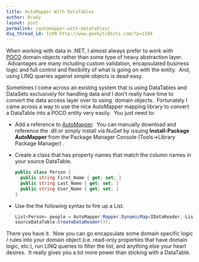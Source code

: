 ```yaml
---
title: AutoMapper With DataTables
author: Brady
layout: post
permalink: /automapper-with-datatables/
dsq_thread_id: 1199 http://www.geekytidbits.com/?p=1199
---
```


When working with data in .NET, I almost always prefer to work with <a href="http://stackoverflow.com/questions/250001/poco-definition" target="_blank">POCO</a> domain objects rather than some type of heavy abstraction layer.  Advantages are many including custom validation, encapsulated business logic and full control and flexibility of what is going on with the entity.  And, using LINQ queries against simple objects is dead easy.

Sometimes I come across an existing system that is using DataTables and DataSets exclusively for handling data and I don&#8217;t really have time to convert the data access layer over to using  domain objects.  Fortunately I came across a way to use the nice AutoMapper mapping library to convert a DataTable into a POCO entity very easily.  You just need to:

* Add a reference to <a href="https://github.com/AutoMapper/AutoMapper" target="_blank">AutoMapper</a>.  You can manually download and reference the .dll or simply install via NuGet by issuing **Install-Package AutoMapper** from the Package Manager Console (Tools->Library Package Manager) .
* Create a class that has property names that match the column names in your source DataTable.

  ```csharp
  public class Person {
    public string First_Name { get; set; }
    public string Last_Name { get; set; }
    public string User_Name { get; set; }
  }
  ```

* Use the the following syntax to fire up a List<Person>.
  ```csharp
  List<Person> people = AutoMapper.Mapper.DynamicMap<IDataReader, List<Person>>(
  sourceDataTable.CreateDataReader());
  ```

There you have it.  Now you can go encapsulate some domain specific logic / rules into your domain object (i.e. read-only properties that have domain logic, etc.), run LINQ queries to filter the list, and anything else your heart desires.  It really gives you a lot more power than sticking with a DataTable.
